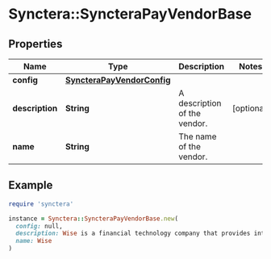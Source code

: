 # Synctera::SyncteraPayVendorBase

## Properties

| Name | Type | Description | Notes |
| ---- | ---- | ----------- | ----- |
| **config** | [**SyncteraPayVendorConfig**](SyncteraPayVendorConfig.md) |  |  |
| **description** | **String** | A description of the vendor. | [optional] |
| **name** | **String** | The name of the vendor. |  |

## Example

```ruby
require 'synctera'

instance = Synctera::SyncteraPayVendorBase.new(
  config: null,
  description: Wise is a financial technology company that provides international money transfer services.,
  name: Wise
)
```

